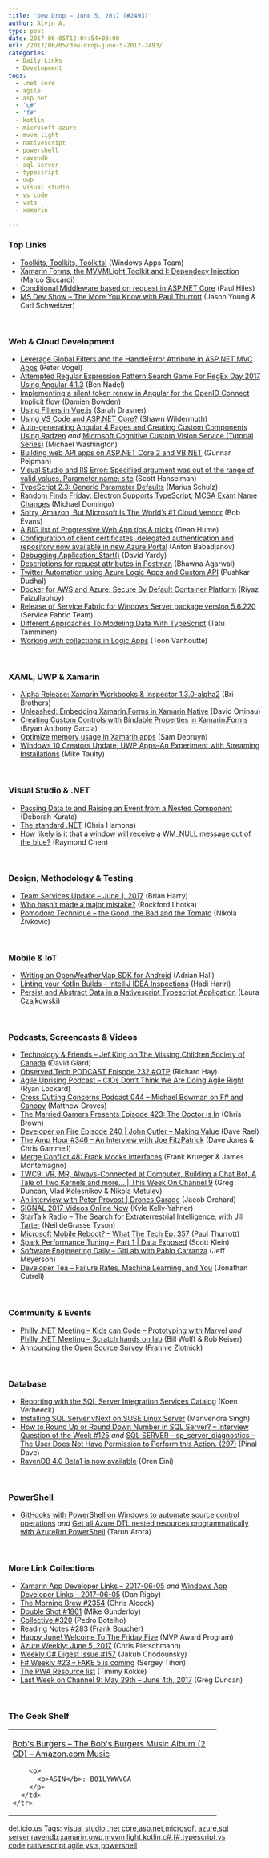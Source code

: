 ```yaml
---
title: 'Dew Drop – June 5, 2017 (#2493)'
author: Alvin A.
type: post
date: 2017-06-05T12:04:54+00:00
url: /2017/06/05/dew-drop-june-5-2017-2493/
categories:
  - Daily Links
  - Development
tags:
  - .net core
  - agile
  - asp.net
  - 'c#'
  - 'f#'
  - kotlin
  - microsoft azure
  - mvvm light
  - nativescript
  - powershell
  - ravendb
  - sql server
  - typescript
  - uwp
  - visual studio
  - vs code
  - vsts
  - xamarin

---
```

### <a name="top"></a>Top Links

  * <a href="http://blogs.windows.com/buildingapps/2017/06/02/toolkits-toolkits-toolkits/?WT.mc_id=DX_MVP4025064" target="_blank">Toolkits, Toolkits, Toolkits!</a> (Windows Apps Team)
  * <a href="https://msicc.net/xamarin-forms-the-mvvmlight-toolkit-and-i-dependecy-injection/" target="_blank">Xamarin Forms, the MVVMLight Toolkit and I: Dependecy Injection</a> (Marco Siccardi)
  * <a href="https://www.devtrends.co.uk/blog/conditional-middleware-based-on-request-in-asp.net-core" target="_blank">Conditional Middleware based on request in ASP.NET Core</a> (Paul Hiles)
  * <a href="http://msdevshow.com/2017/06/the-more-you-know-with-paul-thurrott/" target="_blank">MS Dev Show &#8211; The More You Know with Paul Thurrott</a> (Jason Young & Carl Schweitzer)

&nbsp;

### <a name="web"></a>Web & Cloud Development

  * <a href="https://visualstudiomagazine.com/articles/2017/06/02/aspnet-mvc-global-filters-handleerror.aspx" target="_blank">Leverage Global Filters and the HandleError Attribute in ASP.NET MVC Apps</a> (Peter Vogel)
  * <a href="https://www.bennadel.com/blog/3283-attempted-regular-expression-pattern-search-game-for-regex-day-2017-using-angular-4-1-3.htm" target="_blank">Attempted Regular Expression Pattern Search Game For RegEx Day 2017 Using Angular 4.1.3</a> (Ben Nadel)
  * <a href="https://damienbod.com/2017/06/02/implementing-a-silent-token-renew-in-angular-for-the-openid-connect-implicit-flow/" target="_blank">Implementing a silent token renew in Angular for the OpenID Connect Implicit flow</a> (Damien Bowden)
  * <a href="https://css-tricks.com/using-filters-vue-js/" target="_blank">Using Filters in Vue.js</a> (Sarah Drasner)
  * <a href="https://wildermuth.com/2017/06/04/Using-VS-Code-and-ASP-NET-Core" target="_blank">Using VS Code and ASP.NET Core?</a> (Shawn Wildermuth)
  * <a href="http://lightswitchhelpwebsite.com/Blog/tabid/61/EntryId/4307/Auto-generating-Angular-4-Pages-and-Creating-Custom-Components-Using-Radzen.aspx" target="_blank">Auto-generating Angular 4 Pages and Creating Custom Components Using Radzen</a> _and_ <a href="http://aihelpwebsite.com/Blog/EntryId/1024/Microsoft-Cognitive-Custom-Vision-Service-Tutorial-Series" target="_blank">Microsoft Cognitive Custom Vision Service (Tutorial Series)</a> (Michael Washington)
  * <a href="http://feedproxy.google.com/~r/gunnarpeipman/~3/GcPLrtSNy9A/" target="_blank">Building web API apps on ASP.NET Core 2 and VB.NET</a> (Gunnar Peipman)
  * <a href="http://feeds.hanselman.com/~/344704510/0/scotthanselman~Visual-Studio-and-IIS-Error-Specified-argument-was-out-of-the-range-of-valid-values-Parameter-name-site.aspx" target="_blank">Visual Studio and IIS Error: Specified argument was out of the range of valid values. Parameter name: site</a> (Scott Hanselman)
  * <a href="http://feedproxy.google.com/~r/mariusschulz/~3/L06bM7JBGRA/typescript-2-3-generic-parameter-defaults" target="_blank">TypeScript 2.3: Generic Parameter Defaults</a> (Marius Schulz)
  * <a href="https://visualstudiomagazine.com/articles/2017/06/02/electron-typescript-definition-files-mcsa-name-change.aspx" target="_blank">Random Finds Friday: Electron Supports TypeScript, MCSA Exam Name Changes</a> (Michael Domingo)
  * <a href="https://www.forbes.com/sites/bobevans1/2017/06/01/sorry-amazon-but-microsoft-is-the-worlds-1-cloud-vendor-heres-why-cloud-wars/#34d54de57928" target="_blank">Sorry, Amazon, But Microsoft Is The World&#8217;s #1 Cloud Vendor</a> (Bob Evans)
  * <a href="http://feedproxy.google.com/~r/DeanHumesBlog/~3/crQ5orz9-wc/10160" target="_blank">A BIG list of Progressive Web App tips & tricks</a> (Dean Hume)
  * <a href="https://blogs.msdn.microsoft.com/apimanagement/2017/06/02/configuration-of-client-certificates-delegated-authentication-and-repository-now-available-in-new-azure-portal/" target="_blank">Configuration of client certificates, delegated authentication and repository now available in new Azure Portal</a> (Anton Babadjanov)
  * <a href="http://feedproxy.google.com/~r/davidyardy/~3/PfaKJhlpgOY/" target="_blank">Debugging Application_Start()</a> (David Yardy)
  * <a href="http://blog.getpostman.com/2017/06/03/descriptions-for-request-attributes-in-postman/" target="_blank">Descriptions for request attributes in Postman</a> (Bhawna Agarwal)
  * <a href="http://feedproxy.google.com/~r/netCurryRecentArticles/~3/FX8I08Y6GKk/ShowArticle.aspx" target="_blank">Twitter Automation using Azure Logic Apps and Custom API</a> (Pushkar Dudhal)
  * <a href="https://blog.docker.com/2017/06/docker-for-aws-azure-security/" target="_blank">Docker for AWS and Azure: Secure By Default Container Platform</a> (Riyaz Faizullabhoy)
  * <a href="https://blogs.msdn.microsoft.com/azureservicefabric/2017/06/03/release-of-service-fabric-for-windows-server-package-version-5-6-220/" target="_blank">Release of Service Fabric for Windows Server package version 5.6.220</a> (Service Fabric Team)
  * <a href="https://www.triplet.fi/blog/different-approaches-to-modeling-data-with-typescript/" target="_blank">Different Approaches To Modeling Data With TypeScript</a> (Tatu Tamminen)
  * <a href="https://www.codit.eu/blog/2017/06/02/working-with-collections-in-logic-apps/" target="_blank">Working with collections in Logic Apps</a> (Toon Vanhoutte)

&nbsp;

### <a name="silverlight"></a>XAML, UWP & Xamarin

  * <a href="https://releases.xamarin.com/alpha-release-xamarin-workbooks-inspector-1-3-0-alpha2/" target="_blank">Alpha Release: Xamarin Workbooks & Inspector 1.3.0-alpha2</a> (Bri Brothers)
  * <a href="https://blog.xamarin.com/unleashed-embedding-xamarin-forms-in-xamarin-native/" target="_blank">Unleashed: Embedding Xamarin.Forms in Xamarin Native</a> (David Ortinau)
  * <a href="https://mindofai.github.io/Creating-Custom-Controls-with-Bindable-Properties-in-Xamarin.Forms/" target="_blank">Creating Custom Controls with Bindable Properties in Xamarin.Forms</a> (Bryan Anthony Garcia)
  * <a href="https://www.chipsncookies.com/2017/optimize-memory-usage-in-xamarin-apps/" target="_blank">Optimize memory usage in Xamarin apps</a> (Sam Debruyn)
  * <a href="http://feedproxy.google.com/~r/mtaulty/~3/J284bYAcAuo/" target="_blank">Windows 10 Creators Update, UWP Apps–An Experiment with Streaming Installations</a> (Mike Taulty)

&nbsp;

### <a name="dotnet"></a>Visual Studio & .NET

  * <a href="http://blogs.msmvps.com/deborahk/passing-data-to-and-raising-an-event-from-a-nested-component/" target="_blank">Passing Data to and Raising an Event from a Nested Component</a> (Deborah Kurata)
  * <a href="https://medium.com/@donblas/the-standard-net-893f9a6fe36?source=rss-df26b746a614------2" target="_blank">The standard .NET</a> (Chris Hamons)
  * <a href="https://blogs.msdn.microsoft.com/oldnewthing/20170602-00/?p=96266" target="_blank">How likely is it that a window will receive a WM_NULL message out of the blue?</a> (Raymond Chen)

&nbsp;

### <a name="design"></a>Design, Methodology & Testing

  * <a href="https://blogs.msdn.microsoft.com/bharry/2017/06/02/team-services-update-june-1-2017/" target="_blank">Team Services Update – June 1, 2017</a> (Brian Harry)
  * <a href="http://www.lhotka.net/weblog/WhoHasntMadeAMajorMistake.aspx" target="_blank">Who hasn&#8217;t made a major mistake?</a> (Rockford Lhotka)
  * <a href="https://rubikscode.net/2017/06/04/pomodoro-technique-the-good-the-bad-and-the-tomato/" target="_blank">Pomodoro Technique – the Good, the Bad and the Tomato</a> (Nikola Živković)

&nbsp;

### <a name="mobile"></a>Mobile & IoT

  * <a href="https://shellmonger.com/2017/06/02/writing-an-openweathermap-sdk-for-android/" target="_blank">Writing an OpenWeatherMap SDK for Android</a> (Adrian Hall)
  * <a href="http://hadihariri.com/2017/07/01/linting-your-kotlin-builds-intellij-idea/" target="_blank">Linting your Kotlin Builds &#8211; IntelliJ IDEA Inspections</a> (Hadi Hariri)
  * <a href="https://blog.couchbase.com/persist-abstract-data-nativescript-typescript-application/" target="_blank">Persist and Abstract Data in a Nativescript Typescript Application</a> (Laura Czajkowski)

&nbsp;

### <a name="podcasts"></a>Podcasts, Screencasts & Videos

  * <a href="http://DavidGiard.com/2017/06/04/JefKingOnTheMissingChildrenSocietyOfCanada.aspx" target="_blank">Technology & Friends &#8211; Jef King on The Missing Children Society of Canada</a> (David Giard)
  * <a href="http://www.windowsobserver.com/2017/06/03/observed-tech-podcast-episode-232-otp/" target="_blank">Observed.Tech PODCAST Episode 232 #OTP</a> (Richard Hay)
  * <a href="http://coalition.agileuprising.com/t/podcast-released-cios-dont-think-we-are-doing-agile-right/929" target="_blank">Agile Uprising Podcast &#8211; CIOs Don&#8217;t Think We Are Doing Agile Right</a> (Ryan Lockard)
  * <a href="http://feedproxy.google.com/~r/CrossCuttingConcerns/~3/RWKTxH3rXxM/Podcast-044-Michael-Bowman-on-F-and-Canopy" target="_blank">Cross Cutting Concerns Podcast 044 &#8211; Michael Bowman on F# and Canopy</a> (Matthew Groves)
  * <a href="http://www.themarriedgamers.net/the-married-gamers-presents-episode-423-the-doctor-is-in/" target="_blank">The Married Gamers Presents Episode 423: The Doctor is In</a> (Chris Brown)
  * <a href="http://developeronfire.com/podcast/episode-240-john-cutler-making-value" target="_blank">Developer on Fire Episode 240 | John Cutler &#8211; Making Value</a> (Dave Rael)
  * <a href="http://feedproxy.google.com/~r/TheAmpHour/~3/hQ1lXX95krA/" target="_blank">The Amp Hour #346 – An Interview with Joe FitzPatrick</a> (Dave Jones & Chris Gammell)
  * <a href="http://www.mergeconflict.fm/merge-conflict-48-frank-mocks-interfaces" target="_blank">Merge Conflict 48: Frank Mocks Interfaces</a> (Frank Krueger & James Montemagno)
  * <a href="https://channel9.msdn.com/Shows/This+Week+On+Channel+9/TWC9-VR-MR-Always-Connected-at-Computex-Building-a-Chat-Bot-A-Tale-of-two-Kernels-and-more?WT.mc_id=DX_MVP4025064" target="_blank">TWC9: VR, MR, Always-Connected at Computex, Building a Chat Bot, A Tale of Two Kernels and more&#8230; | This Week On Channel 9</a> (Greg Duncan, Vlad Kolesnikov & Nikola Metulev)
  * <a href="https://channel9.msdn.com/Shows/Drones-Garage/An-interview-with-Peter-Provost?WT.mc_id=DX_MVP4025064" target="_blank">An interview with Peter Provost | Drones Garage</a> (Jacob Orchard)
  * <a href="https://twilioinc.wpengine.com/2017/06/signal-2017-videos-online-now.html" target="_blank">SIGNAL 2017 Videos Online Now</a> (Kyle Kelly-Yahner)
  * <a href="https://soundcloud.com/startalk/the-search-for-extraterrestrial-intelligence-with-jill-tarter" target="_blank">StarTalk Radio &#8211; The Search for Extraterrestrial Intelligence, with Jill Tarter</a> (Neil deGrasse Tyson)
  * <a href="https://www.thurrott.com/podcasts/what-the-tech/117438/microsoft-mobile-reboot-tech-ep-357" target="_blank">Microsoft Mobile Reboot? – What The Tech Ep. 357</a> (Paul Thurrott)
  * <a href="https://channel9.msdn.com/Shows/Data-Exposed/Spark-Performance-Series-1-with-Maxim-Lukiyanov?WT.mc_id=DX_MVP4025064" target="_blank">Spark Performance Tuning &#8211; Part 1 | Data Exposed</a> (Scott Klein)
  * <a href="http://softwareengineeringdaily.com/2017/06/02/gitlab-with-pablo-carranza/" target="_blank">Software Engineering Daily &#8211; GitLab with Pablo Carranza</a> (Jeff Meyerson)
  * <a href="http://developertea.simplecast.fm/episodes/70118-failure-rates-machine-learning-and-you" target="_blank">Developer Tea &#8211; Failure Rates, Machine Learning, and You</a> (Jonathan Cutrell)

&nbsp;

### <a name="events"></a>Community & Events

  * <a href="https://www.meetup.com/Philly-NET/events/240477060/" target="_blank">Philly .NET Meeting &#8211; Kids can Code &#8211; Prototyping with Marvel</a> _and_ <a href="https://www.meetup.com/Philly-NET/events/240477078/" target="_blank">Philly .NET Meeting &#8211; Scratch hands on lab</a> (Bill Wolff & Rob Keiser)
  * <a href="https://github.com/blog/2372-announcing-the-open-source-survey" target="_blank">Announcing the Open Source Survey</a> (Frannie Zlotnick)

&nbsp;

### <a name="sql"></a>Database

  * <a href="http://feedproxy.google.com/~r/MSSQLTips-LatestSqlServerTips/~3/bnDeo5hvQJw/tip.asp" target="_blank">Reporting with the SQL Server Integration Services Catalog</a> (Koen Verbeeck)
  * <a href="http://feedproxy.google.com/~r/MSSQLTips-LatestSqlServerTips/~3/LDyry23wONs/tip.asp" target="_blank">Installing SQL Server vNext on SUSE Linux Server</a> (Manvendra Singh)
  * <a href="https://blog.sqlauthority.com/2017/06/04/round-round-number-sql-server-interview-question-week-125/" target="_blank">How to Round Up or Round Down Number in SQL Server? – Interview Question of the Week #125</a> _and_ <a href="https://blog.sqlauthority.com/2017/06/05/sql-server-sp_server_diagnostics-user-not-permission-perform-action-297/" target="_blank">SQL SERVER – sp_server_diagnostics – The User Does Not Have Permission to Perform this Action. (297)</a> (Pinal Dave)
  * <a href="http://feedproxy.google.com/~r/AyendeRahien/~3/00q7Hj5CP_s/ravendb-4-0-beta1-is-now-available" target="_blank">RavenDB 4.0 Beta1 is now available</a> (Oren Eini)

&nbsp;

### <a name="ps"></a>PowerShell

  * <a href="http://feedproxy.google.com/~r/visualstudiogeeks/otas/~3/vbTDXJkzh-A/UsingPowerShellForGitHooksWithVstsGitOnWindows" target="_blank">GitHooks with PowerShell on Windows to automate source control operations</a> _and_ <a href="http://feedproxy.google.com/~r/visualstudiogeeks/otas/~3/6jC6UNG4LVo/GetAllAzureDtlNestedResourcesProgrammaticallyWithAzureRmPowerShell" target="_blank">Get all Azure DTL nested resources programmatically with AzureRm PowerShell</a> (Tarun Arora)

&nbsp;

### <a name="links"></a>More Link Collections

  * <a href="http://allaboutxamarin.com/2017/06/xamarin-app-developer-links-2017-06-05/" target="_blank">Xamarin App Developer Links &#8211; 2017-06-05</a> _and_ <a href="http://windowsappdev.com/2017/06/windows-app-developer-links-2017-06-05/" target="_blank">Windows App Developer Links &#8211; 2017-06-05</a> (Dan Rigby)
  * <a href="http://feedproxy.google.com/~r/ReflectivePerspective/~3/6_BgRlTuUAA/" target="_blank">The Morning Brew #2354</a> (Chris Alcock)
  * <a href="http://afreshcup.com/home/2017/6/5/double-shot-1861.html" target="_blank">Double Shot #1861</a> (Mike Gunderloy)
  * <a href="http://feedproxy.google.com/~r/tympanus/~3/c5wSgCVmYAs/" target="_blank">Collective #320</a> (Pedro Botelho)
  * <a href="http://www.frankysnotes.com/2017/06/reading-notes-283.html" target="_blank">Reading Notes #283</a> (Frank Boucher)
  * <a href="https://blogs.msdn.microsoft.com/mvpawardprogram/2017/06/02/friday-five-june-2nd/" target="_blank">Happy June! Welcome To The Friday Five</a> (MVP Award Program)
  * <a href="https://buildazure.com/2017/06/05/azure-weekly-june-5-2017/" target="_blank">Azure Weekly: June 5, 2017</a> (Chris Pietschmann)
  * <a href="http://feedproxy.google.com/~r/digest-csharp/~3/VBkA7J1Nk-o/157" target="_blank">Weekly C# Digest Issue #157</a> (Jakub Chodounsky)
  * <a href="https://sergeytihon.com/2017/06/03/f-weekly-23-fake-5-is-coming/" target="_blank">F# Weekly #23 – FAKE 5 is coming</a> (Sergey Tihon)
  * <a href="https://www.timmykokke.com/2017/06/the-pwa-resource-list/" target="_blank">The PWA Resource list</a> (Timmy Kokke)
  * <a href="https://channel9.msdn.com/Blogs/C9Team/Last-Week-on-Channel-9-May-29th-June-4th-2017?WT.mc_id=DX_MVP4025064" target="_blank">Last Week on Channel 9: May 29th &#8211; June 4th, 2017</a> (Greg Duncan)

&nbsp;

### <a name="shelf"></a>The Geek Shelf

<div id="scid:7dc1bd33-94bd-46fd-a20b-0131235bcd47:a266272c-b28b-404a-8d7a-76c0b50770a5" class="wlWriterEditableSmartContent" style="float: none; padding-bottom: 0px; padding-top: 0px; padding-left: 0px; margin: 0px; display: inline; padding-right: 0px">
  <table cellspacing="0" cellpadding="2" width="400" border="0" unselectable="on">
    <tr>
      <td valign="top" width="400">
        <p>
          <a title="Bob&#39;s Burgers - The Bob&#39;s Burgers Music Album (2 CD) - Amazon.com Music" href="http://www.amazon.com/exec/obidos/ASIN/B01LYWWVGA/amavin-20">Bob's Burgers &#8211; The Bob's Burgers Music Album (2 CD) &#8211; Amazon.com Music</a>
        </p>
        
        <p>
          <b>ASIN</b>: B01LYWWVGA
        </p>
      </td>
    </tr>
  </table>
</div>

<div id="scid:77ECF5F8-D252-44F5-B4EB-D463C5396A79:0bb2bbc6-0d1e-41ec-9dd1-fe358909a7df" class="wlWriterEditableSmartContent" style="float: none; padding-bottom: 0px; padding-top: 0px; padding-left: 0px; margin: 0px; display: inline; padding-right: 0px">
  del.icio.us Tags: <a href="http://del.icio.us/popular/visual+studio" rel="tag">visual studio</a>,<a href="http://del.icio.us/popular/.net+core" rel="tag">.net core</a>,<a href="http://del.icio.us/popular/asp.net" rel="tag">asp.net</a>,<a href="http://del.icio.us/popular/microsoft+azure" rel="tag">microsoft azure</a>,<a href="http://del.icio.us/popular/sql+server" rel="tag">sql server</a>,<a href="http://del.icio.us/popular/ravendb" rel="tag">ravendb</a>,<a href="http://del.icio.us/popular/xamarin" rel="tag">xamarin</a>,<a href="http://del.icio.us/popular/uwp" rel="tag">uwp</a>,<a href="http://del.icio.us/popular/mvvm+light" rel="tag">mvvm light</a>,<a href="http://del.icio.us/popular/kotlin" rel="tag">kotlin</a>,<a href="http://del.icio.us/popular/c%23" rel="tag">c#</a>,<a href="http://del.icio.us/popular/f%23" rel="tag">f#</a>,<a href="http://del.icio.us/popular/typescript" rel="tag">typescript</a>,<a href="http://del.icio.us/popular/vs+code" rel="tag">vs code</a>,<a href="http://del.icio.us/popular/nativescript" rel="tag">nativescript</a>,<a href="http://del.icio.us/popular/agile" rel="tag">agile</a>,<a href="http://del.icio.us/popular/vsts" rel="tag">vsts</a>,<a href="http://del.icio.us/popular/powershell" rel="tag">powershell</a>
</div>